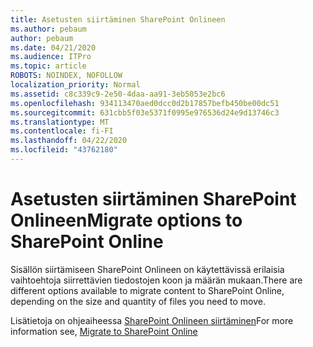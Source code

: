 ```yaml
---
title: Asetusten siirtäminen SharePoint Onlineen
ms.author: pebaum
author: pebaum
ms.date: 04/21/2020
ms.audience: ITPro
ms.topic: article
ROBOTS: NOINDEX, NOFOLLOW
localization_priority: Normal
ms.assetid: c8c339c9-2e50-4daa-aa91-3eb5053e2bc6
ms.openlocfilehash: 934113470aed0dcc0d2b17857befb450be00dc51
ms.sourcegitcommit: 631cbb5f03e5371f0995e976536d24e9d13746c3
ms.translationtype: MT
ms.contentlocale: fi-FI
ms.lasthandoff: 04/22/2020
ms.locfileid: "43762180"
---
```

# <a name="migrate-options-to-sharepoint-online"></a><span data-ttu-id="d4cf0-102">Asetusten siirtäminen SharePoint Onlineen</span><span class="sxs-lookup"><span data-stu-id="d4cf0-102">Migrate options to SharePoint Online</span></span>

<span data-ttu-id="d4cf0-103">Sisällön siirtämiseen SharePoint Onlineen on käytettävissä erilaisia vaihtoehtoja siirrettävien tiedostojen koon ja määrän mukaan.</span><span class="sxs-lookup"><span data-stu-id="d4cf0-103">There are different options available to migrate content to SharePoint Online, depending on the size and quantity of files you need to move.</span></span>
  
<span data-ttu-id="d4cf0-104">Lisätietoja on ohjeaiheessa [SharePoint Onlineen siirtäminen](https://go.microsoft.com/fwlink/?linkid-2022029)</span><span class="sxs-lookup"><span data-stu-id="d4cf0-104">For more information see, [Migrate to SharePoint Online](https://go.microsoft.com/fwlink/?linkid-2022029)</span></span>
  

